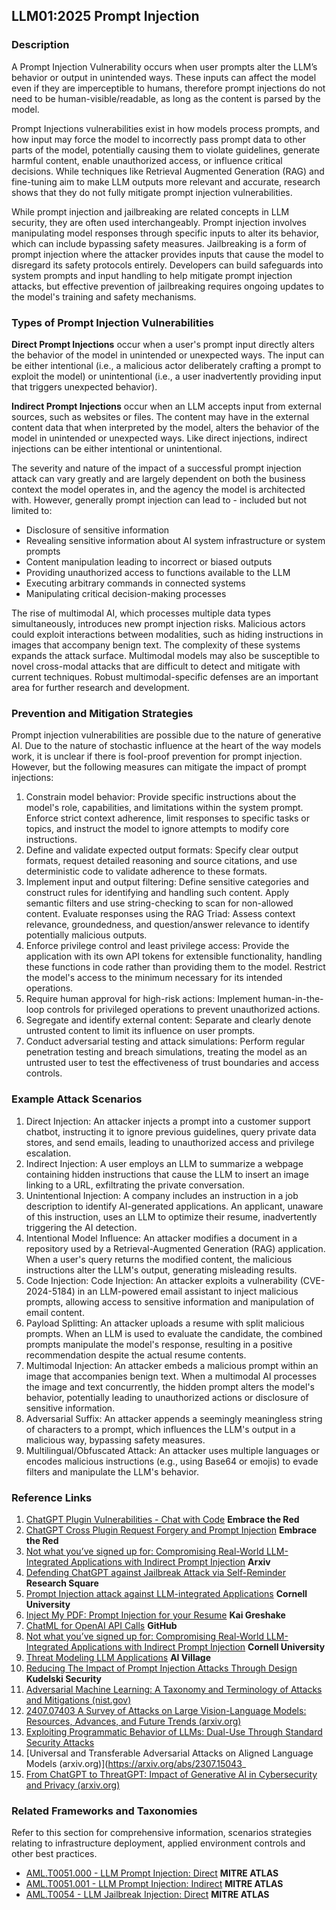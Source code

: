 ## LLM01:2025 Prompt Injection

### Description

A Prompt Injection Vulnerability occurs when user prompts alter the LLM’s behavior or output in unintended ways. These inputs can affect the model even if they are imperceptible to humans, therefore prompt injections do not need to be human-visible/readable, as long as the content is parsed by the model.

Prompt Injections vulnerabilities exist in how models process prompts, and how input may force the model to incorrectly pass prompt data to other parts of the model, potentially causing them to violate guidelines, generate harmful content, enable unauthorized access, or influence critical decisions. While techniques like Retrieval Augmented Generation (RAG) and fine-tuning aim to make LLM outputs more relevant and accurate, research shows that they do not fully mitigate prompt injection vulnerabilities.

While prompt injection and jailbreaking are related concepts in LLM security, they are often used interchangeably. Prompt injection involves manipulating model responses through specific inputs to alter its behavior, which can include bypassing safety measures. Jailbreaking is a form of prompt injection where the attacker provides inputs that cause the model to disregard its safety protocols entirely. Developers can build safeguards into system prompts and input handling to help mitigate prompt injection attacks, but effective prevention of jailbreaking requires ongoing updates to the model's training and safety mechanisms.

### Types of Prompt Injection Vulnerabilities

**Direct Prompt Injections** occur when a user's prompt input directly alters the behavior of the model in unintended or unexpected ways. The input can be either intentional (i.e., a malicious actor deliberately crafting a prompt to exploit the model) or unintentional (i.e., a user inadvertently providing input that triggers unexpected behavior).

**Indirect Prompt Injections** occur when an LLM accepts input from external sources, such as websites or files. The content may have in the external content data that when interpreted by the model, alters the behavior of the model in unintended or unexpected ways. Like direct injections, indirect injections can be either intentional or unintentional.

The severity and nature of the impact of a successful prompt injection attack can vary greatly and are largely dependent on both the business context the model operates in, and the agency the model is architected with. However, generally prompt injection can lead to - included but not limited to:

- Disclosure of sensitive information
- Revealing sensitive information about AI system infrastructure or system prompts
- Content manipulation leading to incorrect or biased outputs
- Providing unauthorized access to functions available to the LLM
- Executing arbitrary commands in connected systems
- Manipulating critical decision-making processes

The rise of multimodal AI, which processes multiple data types simultaneously, introduces new prompt injection risks. Malicious actors could exploit interactions between modalities, such as hiding instructions in images that accompany benign text. The complexity of these systems expands the attack surface. Multimodal models may also be susceptible to novel cross-modal attacks that are difficult to detect and mitigate with current techniques. Robust multimodal-specific defenses are an important area for further research and development.

### Prevention and Mitigation Strategies

Prompt injection vulnerabilities are possible due to the nature of generative AI. Due to the nature of stochastic influence at the heart of the way models work, it is unclear if there is fool-proof prevention for prompt injection. However, but the following measures can mitigate the impact of prompt injections:

1. Constrain model behavior: Provide specific instructions about the model's role, capabilities, and limitations within the system prompt. Enforce strict context adherence, limit responses to specific tasks or topics, and instruct the model to ignore attempts to modify core instructions.
2. Define and validate expected output formats: Specify clear output formats, request detailed reasoning and source citations, and use deterministic code to validate adherence to these formats.
3. Implement input and output filtering: Define sensitive categories and construct rules for identifying and handling such content. Apply semantic filters and use string-checking to scan for non-allowed content. Evaluate responses using the RAG Triad: Assess context relevance, groundedness, and question/answer relevance to identify potentially malicious outputs.
4. Enforce privilege control and least privilege access: Provide the application with its own API tokens for extensible functionality, handling these functions in code rather than providing them to the model. Restrict the model's access to the minimum necessary for its intended operations.
5. Require human approval for high-risk actions: Implement human-in-the-loop controls for privileged operations to prevent unauthorized actions.
6. Segregate and identify external content: Separate and clearly denote untrusted content to limit its influence on user prompts.
7. Conduct adversarial testing and attack simulations: Perform regular penetration testing and breach simulations, treating the model as an untrusted user to test the effectiveness of trust boundaries and access controls.

### Example Attack Scenarios

1. Direct Injection: An attacker injects a prompt into a customer support chatbot, instructing it to ignore previous guidelines, query private data stores, and send emails, leading to unauthorized access and privilege escalation.
2. Indirect Injection: A user employs an LLM to summarize a webpage containing hidden instructions that cause the LLM to insert an image linking to a URL, exfiltrating the private conversation.
3. Unintentional Injection: A company includes an instruction in a job description to identify AI-generated applications. An applicant, unaware of this instruction, uses an LLM to optimize their resume, inadvertently triggering the AI detection.
4. Intentional Model Influence: An attacker modifies a document in a repository used by a Retrieval-Augmented Generation (RAG) application. When a user's query returns the modified content, the malicious instructions alter the LLM's output, generating misleading results.
5. Code Injection: Code Injection: An attacker exploits a vulnerability (CVE-2024-5184) in an LLM-powered email assistant to inject malicious prompts, allowing access to sensitive information and manipulation of email content.
6. Payload Splitting: An attacker uploads a resume with split malicious prompts. When an LLM is used to evaluate the candidate, the combined prompts manipulate the model's response, resulting in a positive recommendation despite the actual resume contents.
7. Multimodal Injection: An attacker embeds a malicious prompt within an image that accompanies benign text. When a multimodal AI processes the image and text concurrently, the hidden prompt alters the model's behavior, potentially leading to unauthorized actions or disclosure of sensitive information.
8. Adversarial Suffix: An attacker appends a seemingly meaningless string of characters to a prompt, which influences the LLM's output in a malicious way, bypassing safety measures.
9. Multilingual/Obfuscated Attack: An attacker uses multiple languages or encodes malicious instructions (e.g., using Base64 or emojis) to evade filters and manipulate the LLM's behavior.

### Reference Links

1. [ChatGPT Plugin Vulnerabilities - Chat with Code](https://embracethered.com/blog/posts/2023/chatgpt-plugin-vulns-chat-with-code/) **Embrace the Red**
2. [ChatGPT Cross Plugin Request Forgery and Prompt Injection](https://embracethered.com/blog/posts/2023/chatgpt-cross-plugin-request-forgery-and-prompt-injection) **Embrace the Red**
3. [Not what you’ve signed up for: Compromising Real-World LLM-Integrated Applications with Indirect Prompt Injection](https://arxiv.org/pdf/2302.12173.pdf) **Arxiv**
4. [Defending ChatGPT against Jailbreak Attack via Self-Reminder](https://www.researchsquare.com/article/rs-2873090/v1) **Research Square**
5. [Prompt Injection attack against LLM-integrated Applications](https://arxiv.org/abs/2306.05499) **Cornell University**
6. [Inject My PDF: Prompt Injection for your Resume](https://kai-greshake.de/posts/inject-my-pdf) **Kai Greshake**
7. [ChatML for OpenAI API Calls](https://github.com/openai/openai-python/blob/main/chatml.md) **GitHub**
8. [Not what you’ve signed up for: Compromising Real-World LLM-Integrated Applications with Indirect Prompt Injection](https://arxiv.org/pdf/2302.12173.pdf) **Cornell University**
9. [Threat Modeling LLM Applications](https://aivillage.org/large%20language%20models/threat-modeling-llm/) **AI Village**
10. [Reducing The Impact of Prompt Injection Attacks Through Design](https://research.kudelskisecurity.com/2023/05/25/reducing-the-impact-of-prompt-injection-attacks-through-design/) **Kudelski Security**
11. [Adversarial Machine Learning: A Taxonomy and Terminology of Attacks and Mitigations (nist.gov)](https://nvlpubs.nist.gov/nistpubs/ai/NIST.AI.100-2e2023.pdf)
12. [2407.07403 A Survey of Attacks on Large Vision-Language Models: Resources, Advances, and Future Trends (arxiv.org)](https://arxiv.org/abs/2407.07403)
13. [Exploiting Programmatic Behavior of LLMs: Dual-Use Through Standard Security Attacks](https://ieeexplore.ieee.org/document/10579515)
14. [Universal and Transferable Adversarial Attacks on Aligned Language Models (arxiv.org)](https://arxiv.org/abs/2307.15043_
15. [From ChatGPT to ThreatGPT: Impact of Generative AI in Cybersecurity and Privacy (arxiv.org)](https://arxiv.org/abs/2307.00691)

### Related Frameworks and Taxonomies

Refer to this section for comprehensive information, scenarios strategies relating to infrastructure deployment, applied environment controls and other best practices.

- [AML.T0051.000 - LLM Prompt Injection: Direct](https://atlas.mitre.org/techniques/AML.T0051.000) **MITRE ATLAS**
- [AML.T0051.001 - LLM Prompt Injection: Indirect](https://atlas.mitre.org/techniques/AML.T0051.001) **MITRE ATLAS**
- [AML.T0054 - LLM Jailbreak Injection: Direct](https://atlas.mitre.org/techniques/AML.T0054) **MITRE ATLAS**
